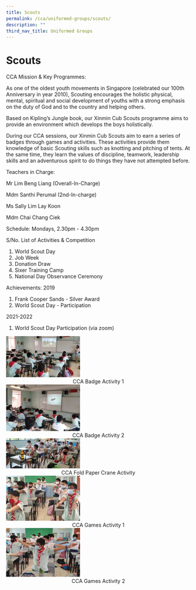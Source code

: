 ```yaml
---
title: Scouts
permalink: /cca/uniformed-groups/scouts/
description: ""
third_nav_title: Uniformed Groups
---
```

# **Scouts**


CCA Mission &amp; Key Programmes:

As one of the oldest youth movements in Singapore (celebrated our 100th Anniversary in year 2010), Scouting encourages the holistic physical, mental, spiritual and social development of youths with a strong emphasis on the duty of God and to the country and helping others.

Based on Kipling’s Jungle book, our Xinmin Cub Scouts programme aims to provide an environment which develops the boys holistically.

During our CCA sessions, our Xinmin Cub Scouts aim to earn a series of badges through games and activities. These activities provide them knowledge of basic Scouting skills such as knotting and pitching of tents. At the same time, they learn the values of discipline, teamwork, leadership skills and an adventurous spirit to do things they have not attempted before.

Teachers in Charge:

Mr Lim Beng Liang (Overall-In-Charge)

Mdm Santhi Perumal (2nd-In-charge)

Ms Sally Lim Lay Koon

Mdm Chai Chang Ciek

Schedule:
Mondays,  2.30pm - 4.30pm 

S/No.	List of Activities &amp; Competition
1.	World Scout Day
2.	Job Week
3.	Donation Draw
4.	Sixer Training Camp
5.	National Day Observance Ceremony

Achievements:
2019
1.	Frank Cooper Sands - Silver Award
2.	World Scout Day - Participation

2021-2022
1.	World Scout Day Participation (via zoom)





<img src="/images/CCA-Badge-Activity-1-300x167.jpg" style="width:40%">
<center>CCA Badge Activity 1</center>

<img src="/images/CCA-Badge-Activity-2-300x188.jpg" style="width:40%">
<center>CCA Badge Activity 2</center>

<img src="/images/CCA-Fold-Paper-Crane-Activity-300x123.jpg" style="width:40%">
<center>CCA Fold Paper Crane Activity</center>

<img src="/images/CCA-Games-Activity-1-300x182.jpg" style="width:40%">
<center>CCA Games Activity 1</center>

<img src="/images/CCA-Games-Activity-2-300x198.jpg" style="width:40%">
<center>CCA Games Activity 2</center>
